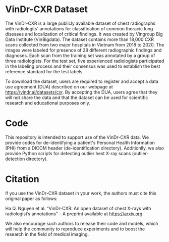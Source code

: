 # VinDr-CXR Dataset



The VinDr-CXR is a large publicly available dataset of chest radiographs with radiologits' annotations for classification of common thoracic lung diseases and localization of critical findings. It was created by Vingroup Big Data Institute (VinBigdata). The dataset contains more than 18,000 CXR scans collected from two major hospitals in Vietnam from 2018 to 2020. The images were labeled for presence of 28 different radiographic findings and diagnoses. Each scan from the training set was annotated by a group of three radiologists. For the test set, five experienced radiologists participated in the labeling process and their consensus was used to establish the best reference standard for the test labels. 


To download the dataset, users are required to register and accept a data use agreement (DUA) described on our webpage at https://vindr.ai/datasets/cxr. By accepting the DUA, users agree that they will not share the data and that the dataset can be used for scientific research and educational purposes only.

# Code

This repository is intended to support use of the VinDr-CXR data. We provide codes for de-identifying a patient's Personal Health Information (PHI) from a DICOM header (de-identification directory). Additionlly, we also provide Python scripts for detecting outlier hest X-ray scans (outlier-detection directory).

# Citation

If you use the VinDr-CXR dataset in your work, the authors must cite this original paper as follows:

Ha Q. Nguyen et al. “VinDr-CXR: An open dataset of chest X-rays with radiologist’s annotations” – A preprint available at https://arxiv.org

We also encourage such authors to release their code and models, which will help the community to reproduce experiments and to boost the research in the field of medical imaging.


